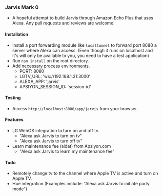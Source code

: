 ### Jarvis Mark 0

- A hopeful attempt to build Jarvis through Amazon Echo Plus that uses Alexa. Any pull requests and reviews are welcome!

#### Installation

- Install a port forwarding module like `localtunnel` to forward port 8080 a server where Alexa can access. (Even though it runs on localhost and it's will only be available to you, you need to have a test application)
- Run `npm install` on the root directory.
- Add necessary process environments.
  - PORT: 8080
  - LGTV_URL: 'ws://192.168.1.31:3000'
  - ALEXA_APP: 'jarvis'
  - APSIYON_SESSION_ID: 'session-id'

#### Testing

- Access `http://localhost:8080/app/jarvis` from your browser.

#### Features

- LG WebOS integration to turn on and off tv.
  - "Alexa ask Jarvis to turn on tv"
  - "Alexa ask Jarvis to turn off tv"
- Learn maintenance fee (aidat) from Apsiyon.com
  - "Alexa ask Jarvis to learn my maintenance fee"

#### Todo

- Remotely change tv to the channel where Apple TV is active and turn on Apple TV.
- Hue integration (Examples include: "Alexa ask Jarvis to initiate party mode")

